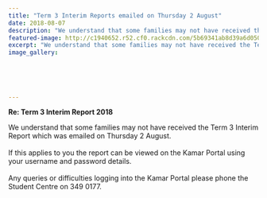 ```yaml
---
title: "Term 3 Interim Reports emailed on Thursday 2 August"
date: 2018-08-07
description: "We understand that some families may not have received the Term 3 Interim Report which was emailed on Thursday 2 August.."
featured-image: http://c1940652.r52.cf0.rackcdn.com/5b69341ab8d39a6d0500067a/WEBSITE-CREST-used-SEPT-2017.jpg
excerpt: "We understand that some families may not have received the Term 3 Interim Report which was emailed on Thursday 2 August."
image_gallery:
    
    
    
    
    
---
```


<p><strong>Re: Term 3 Interim Report 2018&nbsp;</strong></p>
<div data-block="true" data-editor="2vcvt" data-offset-key="fjl7m-0-0">
<div class="_1mf _1mj" data-offset-key="fjl7m-0-0"><span data-offset-key="fjl7m-0-0">We understand that some families may not have received the Term 3 Interim Report which was emailed on Thursday 2 August.</span></div>
</div>
<div data-block="true" data-editor="2vcvt" data-offset-key="72f9f-0-0">
<div class="_1mf _1mj" data-offset-key="72f9f-0-0"><span data-offset-key="72f9f-0-0"><br data-text="true" /></span></div>
</div>
<div data-block="true" data-editor="2vcvt" data-offset-key="9041g-0-0">
<div class="_1mf _1mj" data-offset-key="9041g-0-0"><span data-offset-key="9041g-0-0">If this applies to you the report can be viewed on the Kamar Portal using your username and password details.</span></div>
</div>
<div data-block="true" data-editor="2vcvt" data-offset-key="a7gbf-0-0">
<div class="_1mf _1mj" data-offset-key="a7gbf-0-0"><span data-offset-key="a7gbf-0-0"><br data-text="true" /></span></div>
</div>
<div data-block="true" data-editor="2vcvt" data-offset-key="fanq6-0-0">
<div class="_1mf _1mj" data-offset-key="fanq6-0-0"><span data-offset-key="fanq6-0-0">Any queries or difficulties logging into the Kamar Portal please phone the Student Centre on 349 0177.</span>&nbsp;</div>
</div>

